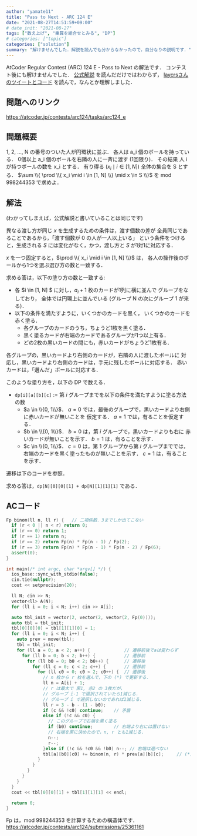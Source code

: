 ```yaml
---
author: "yamate11"
title: "Pass to Next - ARC 124 E"
date: "2021-08-27T14:51:59+09:00"
# date_init: "2021-08-27"
tags: ["数え上げ", "乗算を組合せとみる", "DP"]
# categories: ["topic"]
categories: ["solution"]
summary: "解けませんでした．解説を読んでも分からなかったので，自分なりの説明です．"
---
```


AtCoder Regular Contest (ARC) 124 E - Pass to Next  の解法です．
コンテスト後にも解けませんでした．
[公式解説](https://atcoder.jp/contests/arc124/editorial/2332)
を読んだだけではわからず，
[laycrsさんのツイートとコード](https://twitter.com/laycrs/status/1419297288631975937)
を読んで，なんとか理解しました．

## 問題へのリンク

https://atcoder.jp/contests/arc124/tasks/arc124_e

## 問題概要

1, 2, ..., N の番号のついた人が円環状に並ぶ．
各人は a_i 個のボールを持っている．
0個以上 a_i 個のボールを右隣の人に一斉に渡す (1回限り)．
その結果 人 i が持つボールの数を x_i とする．
有り得る $(x_i \mid i \in [1, N])$ 全体の集合を S とする．
$\sum \\{ \prod \\{ x_i \mid i \in [1, N] \\} \mid x \in S \\}$ を
mod 998244353 で求めよ．

## 解法

(わかってしまえば，公式解説と書いていることは同じです)

異なる渡し方が同じ $x$ を生成するための条件は，渡す個数の差が
全員同じであることであるから，「渡す個数が 0 の人が一人以上いる」
という条件をつけると，生成される $S$ には変化がなく，かつ，渡し方と
$S$ が1対1に対応する．

$x$ を一つ固定すると，$\prod \\{ x_i \mid i \in [1, N] \\}$ は，
各人の操作後のボールから1つを選ぶ選び方の数と一致する．

求める答は，以下の塗り方の数と一致する:

* 各 $i \in [1, N] $ に対し，$a_i + 1$ 枚のカードが1列に横に並んで
  グループをなしており，
  全体では円環上に並んでいる (グループ N の次にグループ 1 が来る)．
* 以下の条件を満たすように，いくつかのカードを黒く，
  いくつかのカードを赤く塗る．
  * 各グループのカードのうち，ちょうど1枚を黒く塗る．
  * 黒く塗るカードが右端のカードであるグループが1つ以上有る．
  * どの2枚の黒いカードの間にも，赤いカードがちょうど1枚有る．

各グループの，黒いカードより右側のカードが，右隣の人に渡したボールに
対応し，黒いカードより右側のカードは，手元に残したボールに対応する．
赤いカードは，「選んだ」ボールに対応する．

このような塗り方を，以下の DP で数える．

* `dp[i][a][b][c]` := 第 $i$ グループまでを以下の条件を満たすように塗る方法の数
  * $a \in \\{0, 1\\}$．
    $a = 0$ では，最後のグループで，黒いカードより右側に赤いカードが無いことを
    仮定する．
    $a = 1$ では，有ることを仮定する．
  * $b \in \\{0, 1\\}$．
    $b = 0$ は，第 $i$ グループで，黒いカードよりも右に
    赤いカードが無いことを示す．
    $b = 1$ は，有ることを示す．
  * $c \in \\{0, 1\\}$．
    $c = 0$ は，第 1 グループから第 $i$ グループまででは，
    右端のカードを黒く塗ったものが無いことを示す．
    $c = 1$ は，有ることを示す．

遷移は下のコードを参照．

求める答は，`dp[N][0][0][1] + dp[N][1][1][1]` である．

## ACコード

```cpp
Fp binom(ll n, ll r) {   // 二項係数．3までしか出てこない
  if (r < 0 || n < r) return 0;
  if (r == 0) return 1;
  if (r == 1) return n;
  if (r == 2) return Fp(n) * Fp(n - 1) / Fp(2);
  if (r == 3) return Fp(n) * Fp(n - 1) * Fp(n - 2) / Fp(6);
  assert(0);
}

int main(/* int argc, char *argv[] */) {
  ios_base::sync_with_stdio(false);
  cin.tie(nullptr);
  cout << setprecision(20);

  ll N; cin >> N;
  vector<ll> A(N);
  for (ll i = 0; i < N; i++) cin >> A[i];

  auto tbl_init = vector(2, vector(2, vector(2, Fp(0))));
  auto tbl = tbl_init;
  tbl[0][0][0] = tbl[1][1][0] = 1;
  for (ll i = 0; i < N; i++) {
    auto prev = move(tbl);
    tbl = tbl_init;
    for (ll a = 0; a < 2; a++) {             // 遷移前後でaは変わらず
      for (ll b = 0; b < 2; b++) {           // 遷移前
        for (ll b0 = 0; b0 < 2; b0++) {      // 遷移後
          for (ll c = 0; c < 2; c++) {       // 遷移前
            for (ll c0 = 0; c0 < 2; c0++) {  // 遷移後
              // n 枚から r 枚を選んで，下の (*) で更新する．
              ll n = A[i] + 1;
              // r は最大で 黒1, 赤2 の 3枚だが，
              // グループ i-1 で選択されていたら1減じる．
              // グループ i で選択しないのであれば1減じる．
              ll r = 3 - b - (1 - b0);
              if (c && !c0) continue;    // 矛盾
              else if (!c && c0) {
                // このグループで右端を黒く塗る
                if (b0) continue;        // 右端より右には置けない
                // 右端を黒に決めたので，n, r とも1減じる．
                n--;
                r--;
              }else if (!c && !c0 && !b0) n--; // 右端は選べない
              tbl[a][b0][c0] += binom(n, r) * prev[a][b][c];     // (*)
            }
          }
        }
      }
    }
  }
  cout << tbl[0][0][1] + tbl[1][1][1] << endl;

  return 0;
}
```

Fp は，mod 998244353 を計算するための構造体です．
https://atcoder.jp/contests/arc124/submissions/25361161

